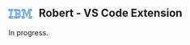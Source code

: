 ## <img src="resources/icons/ibm-logo.webp" alt="IBM logo" width="50" style="position: relative; margin-right: 10px; top: 3px;"/>Robert - VS Code Extension

In progress.